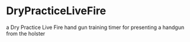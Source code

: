 # DryPracticeLiveFire
a Dry Practice Live Fire hand gun training timer for presenting a handgun from the holster
